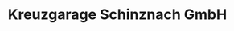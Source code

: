 ---
title: "Kreuzgarage Schinznach GmbH"
url: /schinznach-dorf/kreuzgarage-schinznach-gmbh/
shop: Autowerkstatt
---